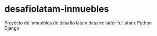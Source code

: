 # desafiolatam-inmuebles
Proyecto de Inmuebles de desafio latam desarrollador full stack Python Django
